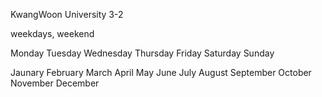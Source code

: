 KwangWoon University 3-2 

weekdays, weekend

Monday
Tuesday
Wednesday
Thursday
Friday
Saturday
Sunday

Jaunary
February
March
April
May
June
July
August
September
October
November
December
